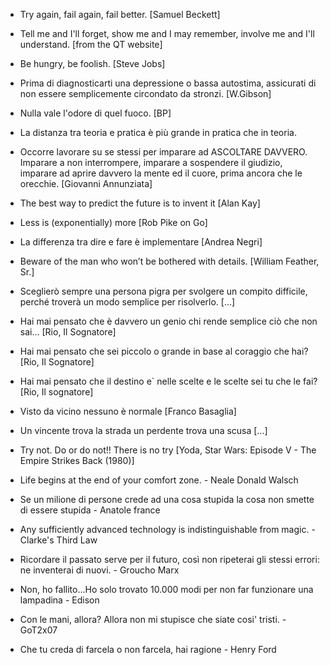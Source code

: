 <!-- 
.. link: 
.. description: 
.. tags: personal
.. date: 2013/08/14 17:26:00
.. title: My favourite quotes
.. slug: my-favourite-quotes
-->

* Try again, fail again, fail better.
[Samuel Beckett]

* Tell me and I'll forget, show me and I may remember, involve me and I'll understand.
[from the QT website]

* Be hungry, be foolish.
[Steve Jobs]

* Prima di diagnosticarti una depressione o bassa autostima, assicurati di non essere semplicemente circondato da stronzi.
[W.Gibson]

* Nulla vale l'odore di quel fuoco.
[BP]

* La distanza tra teoria e pratica è più grande in pratica che in teoria.

* Occorre lavorare su se stessi per imparare ad ASCOLTARE DAVVERO. Imparare a non interrompere, imparare a sospendere il giudizio, imparare ad aprire davvero la mente ed il cuore, prima ancora che le orecchie.
[Giovanni Annunziata]

* The best way to predict the future is to invent it
[Alan Kay]

* Less is (exponentially) more
[Rob Pike on Go]

* La differenza tra dire e fare è implementare
[Andrea Negri]

* Beware of the man who won’t be bothered with details.
[William Feather, Sr.]

* Sceglierò sempre una persona pigra per svolgere un compito difficile, perché troverà un modo semplice per risolverlo.
[...]

* Hai mai pensato che è davvero un genio chi rende semplice ciò che non sai...
[Rio, Il Sognatore]

* Hai mai pensato che sei piccolo o grande in base al coraggio che hai?
[Rio, Il Sognatore]

* Hai mai pensato che il destino e` nelle scelte e le scelte sei tu che le fai?
[Rio, Il sognatore]

* Visto da vicino nessuno è normale
[Franco Basaglia]

* Un vincente trova la strada un perdente trova una scusa
[...]

* Try not. Do or do not!! There is no try
[Yoda, Star Wars: Episode V - The Empire Strikes Back (1980)]

* Life begins at the end of your comfort zone. - Neale Donald Walsch

* Se un milione di persone crede ad una cosa stupida la cosa non smette di essere stupida - Anatole france 

* Any sufficiently advanced technology is indistinguishable from magic. - Clarke's Third Law

* Ricordare il passato serve per il futuro, così non ripeterai gli stessi errori: ne inventerai di nuovi. - Groucho Marx

* Non, ho fallito…Ho solo trovato 10.000 modi per non far funzionare una lampadina - Edison

* Con le mani, allora? Allora non mi stupisce che siate cosi' tristi. - GoT2x07

* Che tu creda di farcela o non farcela, hai ragione - Henry Ford
